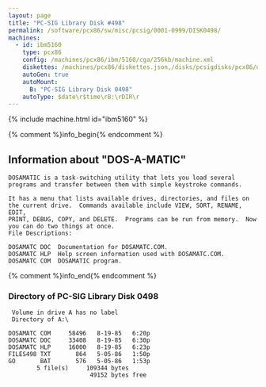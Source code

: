 ```yaml
---
layout: page
title: "PC-SIG Library Disk #498"
permalink: /software/pcx86/sw/misc/pcsig/0001-0999/DISK0498/
machines:
  - id: ibm5160
    type: pcx86
    config: /machines/pcx86/ibm/5160/cga/256kb/machine.xml
    diskettes: /machines/pcx86/diskettes.json,/disks/pcsigdisks/pcx86/diskettes.json
    autoGen: true
    autoMount:
      B: "PC-SIG Library Disk 0498"
    autoType: $date\r$time\rB:\rDIR\r
---
```


{% include machine.html id="ibm5160" %}

{% comment %}info_begin{% endcomment %}

## Information about "DOS-A-MATIC"

    DOSAMATIC is a task-switching utility that lets you load several
    programs and transfer between them with simple keystroke commands.
    
    It has a menu that lists available drives, directories, and files on
    the current drive.  Commands available include VIEW, SORT, RENAME, EDIT,
    PRINT, DEBUG, COPY, and DELETE.  Programs can be run from memory.  Now
    you can do two things at once.
    File Descriptions:
    
    DOSAMATC DOC  Documentation for DOSAMATC.COM.
    DOSAMATC HLP  Help screen information used with DOSAMATC.COM.
    DOSAMATC COM  DOSAMATIC program.
{% comment %}info_end{% endcomment %}


### Directory of PC-SIG Library Disk 0498

     Volume in drive A has no label
     Directory of A:\

    DOSAMATC COM     58496   8-19-85   6:20p
    DOSAMATC DOC     33408   8-19-85   6:30p
    DOSAMATC HLP     16000   8-19-85   6:23p
    FILES498 TXT       864   5-05-86   1:50p
    GO       BAT       576   5-05-86   1:53p
            5 file(s)     109344 bytes
                           49152 bytes free
